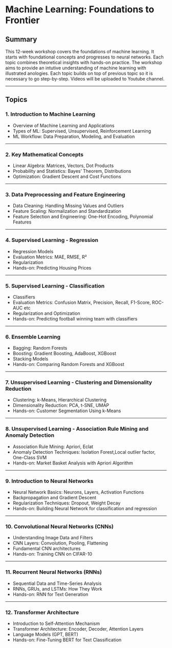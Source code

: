# Machine Learning: Foundations to Frontier

## Summary
This 12-week workshop covers the foundations of machine learning. It starts with foundational concepts and progresses to neural networks. Each topic combines theoretical insights with hands-on practice. The workshop aims to provide an intutive understanding of machine learning with illustrated anologies. Each topic builds on top of previous topic so it is necessary to go step-by-step. Videos will be uploaded to Youtube channel. 

---

## Topics

### **1. Introduction to Machine Learning**
- Overview of Machine Learning and Applications
- Types of ML: Supervised, Unsupervised, Reinforcement Learning
- ML Workflow: Data Preparation, Modeling, and Evaluation

---

### **2. Key Mathematical Concepts**
- Linear Algebra: Matrices, Vectors, Dot Products
- Probability and Statistics: Bayes’ Theorem, Distributions
- Optimization: Gradient Descent and Cost Functions

---

### **3. Data Preprocessing and Feature Engineering**
- Data Cleaning: Handling Missing Values and Outliers
- Feature Scaling: Normalization and Standardization
- Feature Selection and Engineering: One-Hot Encoding, Polynomial Features
  
---

### **4. Supervised Learning - Regression**
- Regression Models
- Evaluation Metrics: MAE, RMSE, R²
- Regularization
- Hands-on: Predicting Housing Prices

---

### **5. Supervised Learning - Classification**
- Classifiers
- Evaluation Metrics: Confusion Matrix, Precision, Recall, F1-Score, ROC-AUC etc
- Regularization and Optimization  
- Hands-on: Predicting football winning team with classifiers

---

### **6. Ensemble Learning**
- Bagging: Random Forests
- Boosting: Gradient Boosting, AdaBoost, XGBoost
- Stacking Models 
- Hands-on: Comparing Random Forests and XGBoost

---

### **7. Unsupervised Learning - Clustering and Dimensionality Reduction**
- Clustering: k-Means, Hierarchical Clustering
- Dimensionality Reduction: PCA, t-SNE, UMAP
- Hands-on: Customer Segmentation Using k-Means

---

### **8. Unsupervised Learning - Association Rule Mining and Anomaly Detection**
- Association Rule Mining: Apriori, Eclat
- Anomaly Detection Techniques: Isolation Forest,Local outlier factor, One-Class SVM
- Hands-on: Market Basket Analysis with Apriori Algorithm

---

### **9. Introduction to Neural Networks**
- Neural Network Basics: Neurons, Layers, Activation Functions
- Backpropagation and Gradient Descent
- Regularization Techniques: Dropout, Weight Decay
- Hands-on: Building Neural Network for classification and regression 

---

### **10. Convolutional Neural Networks (CNNs)**
- Understanding Image Data and Filters
- CNN Layers: Convolution, Pooling, Flattening
- Fundamental CNN architectures
- Hands-on: Training CNN on CIFAR-10

---

### **11. Recurrent Neural Networks (RNNs)**
- Sequential Data and Time-Series Analysis
- RNNs, GRUs, and LSTMs: How They Work
- Hands-on: RNN for Text Generation

---

### **12. Transformer Architecture**
- Introduction to Self-Attention Mechanism
- Transformer Architecture: Encoder, Decoder, Attention Layers
- Language Models (GPT, BERT)
- Hands-on: Fine-Tuning BERT for Text Classification
